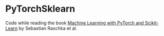 # PyTorchSklearn

Code while reading the book [Machine Learning with PyTorch and Scikit-Learn](https://github.com/rasbt/machine-learning-book) by Sebastian Raschka et al.

